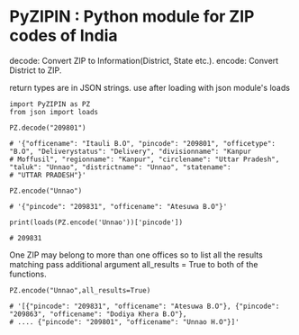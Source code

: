 # PyZIPIN : Python module for ZIP codes of India #

decode: Convert ZIP to Information(District, State etc.).
encode: Convert District to ZIP.

return types are in JSON strings. use after loading with json module's loads


	import PyZIPIN as PZ
	from json import loads

	PZ.decode("209801")

	# '{"officename": "Itauli B.O", "pincode": "209801", "officetype": "B.O", "Deliverystatus": "Delivery", "divisionname": "Kanpur
	# Moffusil", "regionname": "Kanpur", "circlename": "Uttar Pradesh", "taluk": "Unnao", "districtname": "Unnao", "statename":
	# "UTTAR PRADESH"}'

	PZ.encode("Unnao")

	# '{"pincode": "209831", "officename": "Atesuwa B.O"}'

	print(loads(PZ.encode('Unnao'))['pincode'])

	# 209831


One ZIP may belong to more than one offices so to list all the results matching pass additional argument all_results = True to both of the functions.

	PZ.encode("Unnao",all_results=True)

	# '[{"pincode": "209831", "officename": "Atesuwa B.O"}, {"pincode": "209863", "officename": "Dodiya Khera B.O"},
	# .... {"pincode": "209801", "officename": "Unnao H.O"}]'
